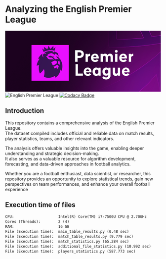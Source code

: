 # Analyzing the English Premier League
![EPL](./img/logo_epl.png "EPL")  
![English Premier League](https://img.shields.io/badge/English%20Premier%20League-361652)
[![Codacy Badge](https://app.codacy.com/project/badge/Grade/2fa3826f006b4b5c9b71d6ee1623f428)](https://app.codacy.com?utm_source=gh&utm_medium=referral&utm_content=&utm_campaign=Badge_grade)
## Introduction
This repository contains a comprehensive analysis of the English Premier League.  
The dataset compiled includes official and reliable data on match results,
player statistics, teams, and other relevant indicators.

The analysis offers valuable insights into the game, enabling deeper
understanding and strategic decision-making.  
It also serves as a valuable resource for algorithm development, forecasting,
and data-driven approaches in football analytics.

Whether you are a football enthusiast, data scientist, or researcher,
this repository provides an opportunity to explore statistical trends,
gain new perspectives on team performances, and enhance your overall
football experience
## Execution time of files
    CPU:                    Intel(R) Core(TM) i7-7500U CPU @ 2.70GHz
    Cores (Threads):        2 (4)
    RAM:                    16 GB
    File (Execution time):  main_table_results.py (0.48 sec)
    File (Execution time):  match_table_results.py (9.779 sec)
    File (Execution time):  match_statistics.py (65.284 sec)
    File (Execution time):  additional_file_statistics.py (10.992 sec)
    File (Execution time):  players_statistics.py (587.773 sec)

